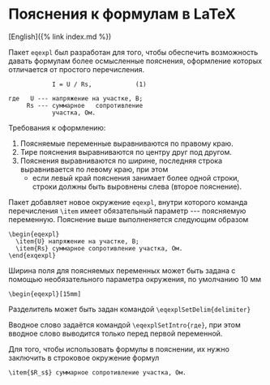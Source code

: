Пояснения к формулам в LaTeX
========

[English]({% link index.md %})

Пакет `eqexpl` был разработан для того, чтобы обеспечить возможность
давать формулам более осмысленные пояснения, оформление которых
отличается от простого перечисления.

                I = U / Rs,            (1)

    где   U --- напряжение на участке, В;
	     Rs --- суммарное   сопротивление
		        участка, Ом.

Требования к оформлению:
1. Поясняемые переменные выравниваются по правому краю.
2. Тире пояснения выравниваются по центру друг под другом.
3. Пояснения выравниваются по ширине, последняя строка выравнивается
   по левому краю, при этом
   - если левый край пояснения занимает более одной строки, строки
     должны быть выровнены слева (второе пояснение).

Пакет добавляет новое окружение `eqexpl`, внутри которого команда
перечисления `\item` имеет обязательный параметр --- поясняемую
переменную.  Пояснение выше выполненяется следующим образом

    \begin{eqexpl}
      \item{U} напряжение на участке, В;
	  \item{Rs} суммарное сопротивление участка, Ом.
	\end{exqexpl}

Ширина поля для поясняемых переменных может быть задана с помощью
необязательного параметра окружения, по умолчанию 10 мм

    \begin{eqexpl}[15mm]

Разделитель может быть задан командой `\eqexplSetDelim{delimiter}`

Вводное слово задаётся командой `\eqexplSetIntro{где}`, при этом
вводное слово выводится только перед первой переменной.

Для того, чтобы использовать формулы в пояснении, их нужно заключить в
строковое окружение формул

    \item{$R_s$} суммарное сопротивление участка, Ом.

